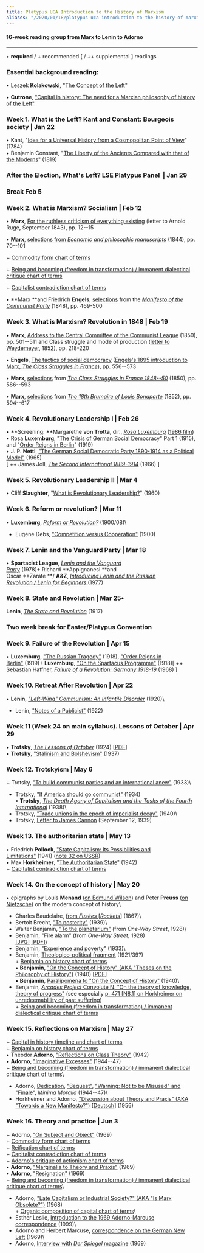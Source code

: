 ```yaml
---
title: Platypus UCA Introduction to the History of Marxism
aliases: "/2020/01/18/platypus-uca-introduction-to-the-history-of-marxism/"
---
```


#### 16-week reading group from Marx to Lenin to Adorno  

------------------------------------------------------------------------

• **required** / + recommended \[ / ++ supplemental \] readings

### Essential background reading:

• Leszek **Kolakowski**, "[The Concept of the Left](https://platypus1917.org/wp-content/uploads/readings/kolakowskileszek_conceptleft1968.pdf)"

• **Cutrone**, ["Capital in history: The need for a Marxian philosophy of history of the Left"](http://platypus1917.org/2008/10/01/capital-in-history-the-need-for-a-marxian-philosophy-of-history-of-the-left/)

### Week 1. What is the Left? Kant and Constant: Bourgeois society \| Jan 22

• Kant, "[Idea for a Universal History from a Cosmopolitan Point of View](http://www.marxists.org/reference/subject/ethics/kant/universal-history.htm)" (1784)\
• Benjamin Constant, "[The Liberty of the Ancients Compared with that of the Moderns](https://platypus1917.org/wp-content/uploads/2014/10/constant_liberty.pdf)" (1819)

### After the Election, What\'s Left? LSE Platypus Panel  \| Jan 29 

### Break Feb 5

### Week 2. What is Marxism? Socialism \| Feb 12

• **Marx**, [For the ruthless criticism of everything existing](https://platypus1917.org/wp-content/uploads/2014/10/marx_earlyphilosophicalcritique_mereader9-151.pdf) (letter to Arnold Ruge, September 1843), pp. 12--15

• **Marx**, [selections from *Economic and philosophic manuscripts*](https://platypus1917.org/wp-content/uploads/readings/marx_pe1844.pdf) (1844), pp. 70--101

\+ [Commodity form chart of terms](https://platypus1917.org/wp-content/uploads/commodityform112518-1.pdf)

\+ [Being and becoming (freedom in transformation) / immanent dialectical critique chart of terms](https://platypus1917.org/wp-content/uploads/cutrone_beingbecomingimmanentcritique102217.pdf)

\+ [Capitalist contradiction chart of terms](https://platypus1917.org/wp-content/uploads/cutrone_marxcapitalistcontradiction052119.pdf) 

• **Marx **and Friedrich **Engels**, [selections](https://platypus1917.org/wp-content/uploads/2011/11/marxengels_manifestoex.pdf) from the [*Manifesto of the Communist Party*](http://www.marxists.org/archive/marx/works/1848/communist-manifesto/) (1848), pp. 469-500

### Week 3. What is Marxism? Revolution in 1848 \| Feb 19

• **Marx**, [Address to the Central Committee of the Communist League](http://www.marxists.org/archive/marx/works/1847/communist-league/1850-ad1.htm) (1850), pp. 501--511 and Class struggle and mode of production ([letter to Weydemeyer](https://www.marxists.org/archive/marx/works/1852/letters/52_03_05-ab.htm), 1852), pp. 218-220

• **Engels**, [The tactics of social democracy](http://platypus1917.org/wp-content/uploads/2014/10/engels_tacticssocialdemocracy1895_mereader556-573.pdf) ([Engels\'s 1895 introduction to Marx, *The Class Struggles in France*](http://www.marxists.org/archive/marx/works/1895/03/06.htm)), pp. 556--573

• **Marx**, [selections](https://platypus1917.org/wp-content/uploads/2011/11/marx_francestrugglesex.pdf) from *[The Class Struggles in France 1848--50](http://www.marxists.org/archive/marx/works/1850/class-struggles-france/index.htm)* (1850), pp. 586--593

• **Marx**, [selections](https://platypus1917.org/wp-content/uploads/2011/11/marx_18thbrumaire.pdf) from *[The 18th Brumaire of Louis Bonaparte](http://www.marxists.org/archive/marx/works/1852/18th-brumaire/index.htm)* (1852), pp. 594--617

### Week 4. Revolutionary Leadership I \| Feb 26

• **Screening: **Margarethe **von Trotta**, dir., [*Rosa Luxemburg*](http://archive.org/details/RosaLuxemburg) ([1986 film](http://www.imdb.com/title/tt0091869/))\
• Rosa **Luxemburg**, "[The Crisis of German Social Democracy](https://platypus1917.org/wp-content/uploads/readings/luxemburg_junius.pdf)" Part 1 (1915), and "[Order Reigns in Berlin](http://www.marxists.org/archive/luxemburg/1919/01/14.htm)" (1919)\
• J. P. **Nettl**, ["The German Social Democratic Party 1890-1914 as a Political Model"](https://platypus1917.org/wp-content/uploads/readings/nettljp_spd.pdf) (1965)\
\[ ++ James Joll, *[The Second International 1889-1914](http://books.google.com/books?id=LOs9AAAAIAAJ&dq=James+Joll,+The+Second+International+1889-1914&printsec=frontcover&source=bl&ots=ArtLFL1XTF&sig=2adrplGMdBTxHBEA3DFUB7GN_5U&hl=en&ei=X_0yS7GWFtGmnQfziaXtCA&sa=X&oi=book_result&ct=result&resnum=1&ved=0CAgQ6AEwAA#v=onepage&q=&f=false)* (1966) \]

### Week 5. Revolutionary Leadership II \| Mar 4

• Cliff **Slaughter**, "[What is Revolutionary Leadership?](http://www.marxists.org/history/etol/writers/slaughter/1960/10/leadership.html)" (1960)

### Week 6. Reform or revolution? \| Mar 11

• **Luxemburg**, *[Reform or Revolution?](http://www.marxists.org/archive/luxemburg/1900/reform-revolution/index.htm)* (1900/08)\
+ Eugene Debs, [\"Competition versus Cooperation\"](https://www.marxists.org/archive/debs/works/1900/0929-debs-competitionvcooperation.pdf) (1900)

### Week 7. Lenin and the Vanguard Party \| Mar 18

• **Spartacist League**, *[Lenin and the Vanguard Party](http://www.bolshevik.org/Pamphlets/LeninVanguard/LVP%200.htm)* (1978)+ Richard **Appignanesi **and Oscar **Zarate **/ **A&Z**, [*Introducing Lenin and the Russian Revolution */* Lenin for Beginners* ](http://www.mediafire.com/file/m9h72nf0swd1bac/leninforbeginners1978.pdf)(1977)

### Week 8. State and Revolution \| Mar 25• 

**Lenin**, *[The State and Revolution](http://www.marxists.org/archive/lenin/works/1917/staterev/)* (1917)

### Two week break for Easter/Platypus Convention

### Week 9. Failure of the Revolution \| Apr 15

• **Luxemburg**, ["The Russian Tragedy"](http://www.marxists.org/archive/luxemburg/1918/09/11.htm) (1918), ["Order Reigns in Berlin"](http://www.marxists.org/archive/luxemburg/1919/01/14.htm) (1919)+ **Luxemburg**, ["On the Spartacus Programme"](http://www.marxists.org/archive/luxemburg/1918/12/30.htm) (1918)\[ ++ Sebastian Haffner, [*Failure of a Revolution: Germany 1918-19* ](http://www.amazon.com/Failure-Revolution-1918-1919-Sebastian-Haffner/dp/0916650235)(1968) \]

### Week 10. Retreat After Revolution \| Apr 22

• **Lenin**, *["Left-Wing" Communism: An Infantile Disorder](http://www.marxists.org/archive/lenin/works/1920/lwc/index.htm)* (1920)\
+ Lenin, [\"Notes of a Publicist\"](http://www.marxists.org/archive/lenin/works/1922/feb/x01.htm) (1922)

### Week 11 (Week 24 on main syllabus). Lessons of October \| Apr 29

• **Trotsky**, [*The Lessons of October*](http://www.marxists.org/archive/trotsky/1924/lessons/index.htm) (1924) \[[PDF](http://platypus1917.org/wp-content/uploads/2014/10/trotskyoctober.pdf)\]\
• **Trotsky**, [\"Stalinism and Bolshevism\"](http://www.marxists.org/archive/trotsky/1937/08/stalinism.htm) (1937)

### Week 12. Trotskyism \| May 6

\+ Trotsky, [\"To build communist parties and an international anew\"](http://www.marxists.org/archive/trotsky/germany/1933/330715.htm) (1933)\
+ Trotsky, [\"If America should go communist\"](https://www.marxists.org/archive/trotsky/1934/08/ame.htm) (1934)\
• **Trotsky**, *[The Death Agony of Capitalism and the Tasks of the Fourth International](http://www.marxists.org/archive/trotsky/1938/tp/index.htm)* (1938)\
+ Trotsky, [\"Trade unions in the epoch of imperialist decay\"](http://www.marxists.org/archive/trotsky/1940/xx/tu.htm) (1940)\
+ Trotsky, [Letter to James Cannon](http://www.marxists.org/archive/trotsky/idom/dm/01-cannon1.htm) (September 12, 1939)

### Week 13. The authoritarian state \| May 13

• Friedrich **Pollock**, [\"State Capitalism: Its Possibilities and Limitations\"](https://platypus1917.org/wp-content/uploads/2012/12/pollock_statecapitalism.pdf) (1941) ([note 32 on USSR](https://platypus1917.org/wp-content/uploads/2012/12/pollock_statecapitalism.pdf#page=18))\
• Max **Horkheimer**, \"[The Authoritarian State](http://www.mediafire.com/file/zwdzqvwvugridqq/horkheimer_authoritarianstatepress.pdf)\" (1942)\
+ [Capitalist contradiction chart of terms](https://platypus1917.org/wp-content/uploads/cutrone_marxcapitalistcontradiction052119.pdf) 

### Week 14. On the concept of history \| May 20

• epigraphs by Louis **Menand** ([on Edmund Wilson](https://platypus1917.org/wp-content/uploads/2010/09/menandlouis_edmundwilsonfinlandstationintro2003.pdf)) and Peter **Preuss** ([on Nietzsche](https://platypus1917.org/wp-content/uploads/2010/09/preusspeter_nietzschehistoryintro1980.pdf)) on the modern concept of history\
+ Charles Baudelaire, [from *Fusées* \[*Rockets*\]](https://platypus1917.org/wp-content/uploads/2012/04/baudelaire_fusees.pdf) (1867)\
+ Bertolt Brecht, [\"To posterity\"](https://platypus1917.org/wp-content/uploads/2012/04/brecht_posterity1.pdf) (1939)\
+ Walter Benjamin, [\"To the planetarium\"](https://platypus1917.org/wp-content/uploads/2011/12/benjaminwalter_totheplanetarium.pdf) (from *One-Way Street*, 1928)\
+ Benjamin, \"Fire alarm\" (from *One-Way Street*, 1928)\
[\[JPG\]](https://platypus1917.org/wp-content/uploads/benjamin_firealarm.jpg) [\[PDF\]](https://platypus1917.org/wp-content/uploads/benjamin_onewaystreetetc_nlb_firealarm.pdf)\
+ Benjamin, [\"Experience and poverty\"](https://platypus1917.org/wp-content/uploads/2012/04/benjamin_experience.pdf) (1933)\
+ Benjamin, [Theologico-political fragment](https://platypus1917.org/wp-content/uploads/2011/12/benjamin_theologicopolitical.pdf) (1921/39?)\
+ [Benjamin on history chart of terms](https://platypus1917.org/wp-content/uploads/cutrone_benjaminhistorychart051819b.pdf)\
• **Benjamin**, [\"On the Concept of History\" (AKA \"Theses on the Philosophy of History\")](http://www.sfu.ca/~andrewf/CONCEPT2.html) (1940) \[[PDF](https://platypus1917.org/wp-content/uploads/2011/12/benjamin_onconcepthistory.pdf)\]\
• **Benjamin**, [Paralipomena to \"On the Concept of History\"](https://platypus1917.org/wp-content/uploads/2011/12/benjamin_paralipomena.pdf) (1940)\
+ Benjamin, [*Arcades Project* Convolute N, \"On the theory of knowledge, theory of progress\"](https://platypus1917.org/wp-content/uploads/benjamin_convoluteN.pdf) (see especially [p. 471 \[N8,1\] on Horkheimer on unredeemablility of past suffering](https://platypus1917.org/wp-content/uploads/benjamin_convoluteN.pdf#page=8))\
+ [Being and becoming (freedom in transformation) / immanent dialectical critique chart of terms](https://platypus1917.org/wp-content/uploads/cutrone_beingbecomingimmanentcritique102217.pdf)

### Week 15. Reflections on Marxism \| May 27

\+ [Capital in history timeline and chart of terms](https://platypus1917.org/wp-content/uploads/cutrone_capitalinhistorytimeline052019.pdf)\
+ [Benjamin on history chart of terms](https://platypus1917.org/wp-content/uploads/cutrone_benjaminhistorychart051819b.pdf)\
• Theodor **Adorno**, ["Reflections on Class Theory"](https://platypus1917.org/wp-content/uploads/readings/adorno_classtheory1942.pdf) (1942)\
• **Adorno**, ["Imaginative Excesses"](https://platypus1917.org/wp-content/uploads/readings/adorno_imaginativeexcesses.pdf) (1944--47)\
+ [Being and becoming (freedom in transformation) / immanent dialectical critique chart of terms](https://platypus1917.org/wp-content/uploads/cutrone_beingbecomingimmanentcritique102217.pdf)\
+ Adorno, [Dedication](https://platypus1917.org/wp-content/uploads/2011/12/adorno_minimamoraliabook_dedication.pdf), [\"Bequest\"](https://platypus1917.org/wp-content/uploads/2012/04/adorno_minimamoraliabook_bequest.pdf), [\"Warning: Not to be Misused\" and \"Finale\"](https://platypus1917.org/wp-content/uploads/2011/12/adorno_minimamoraliabook_warningnottobemisusedfinale.pdf), *Minima Moralia* (1944--47)\
+ Horkheimer and Adorno, [\"Discussion about Theory and Praxis\" (AKA \"Towards a New Manifesto?\")](https://platypus1917.org/wp-content/uploads/2011/12/horkheimeradorno_newmanifesto_NLR65_2010press.pdf) \[[Deutsch](https://platypus1917.org/wp-content/uploads/2011/12/horkheimeradorno_theorieundpraxis1956.pdf)\] (1956)

### Week 16. Theory and practice \| Jun 3

\+ Adorno, ["On Subject and Object"](https://platypus1917.org/wp-content/uploads/2011/12/adorno_onsubjectandobject.pdf) (1969)\
+ [Commodity form chart of terms](https://platypus1917.org/wp-content/uploads/commodityform112518-1.pdf)\
+ [Reification chart of terms](https://platypus1917.org/wp-content/uploads/cutrone_reification012319.pdf)\
+ [Capitalist contradiction chart of terms](https://platypus1917.org/wp-content/uploads/cutrone_marxcapitalistcontradiction052119.pdf)\
+ [Adorno\'s critique of actionism chart of terms](https://platypus1917.org/wp-content/uploads/cutrone_adornotheorypracticethinkingactingresignation053019.pdf)\
• **Adorno**, ["Marginalia to Theory and Praxis"](https://platypus1917.org/wp-content/uploads/readings/adorno_marginaliatheorypraxis.pdf) (1969)\
• **Adorno**, ["Resignation"](http://platypus1917.org/wp-content/uploads/2014/10/adorno_resignation1969.pdf) (1969)\
+ [Being and becoming (freedom in transformation) / immanent dialectical critique chart of terms](https://platypus1917.org/wp-content/uploads/cutrone_beingbecomingimmanentcritique102217.pdf)\
+ Adorno, ["Late Capitalism or Industrial Society?" (AKA "Is Marx Obsolete?")](https://platypus1917.org/wp-content/uploads/readings/adorno_latecapitalism.pdf) (1968)\
+ [Organic composition of capital chart of terms](https://platypus1917.org/wp-content/uploads/cutrone_cooperationmanufactureindustry071519.pdf)\
+ Esther Leslie, [Introduction to the 1969 Adorno-Marcuse correspondence](http://platypus1917.org/wp-content/uploads/2014/10/leslieesther_adornomarcusenewleft.pdf) (1999)\
+ Adorno and Herbert Marcuse, [correspondence on the German New Left](http://platypus1917.org/wp-content/uploads/2014/10/adornomarcuse_germannewleft.pdf) (1969)\
+ Adorno, [Interview with *Der Spiegel* magazine](https://cominsitu.wordpress.com/2015/09/01/a-conversation-with-theodor-w-adorno-spiegel-1969/) (1969)

